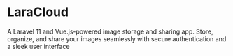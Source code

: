 # LaraCloud
A Laravel 11 and Vue.js-powered image storage and sharing app. Store, organize, and share your images seamlessly with secure authentication and a sleek user interface